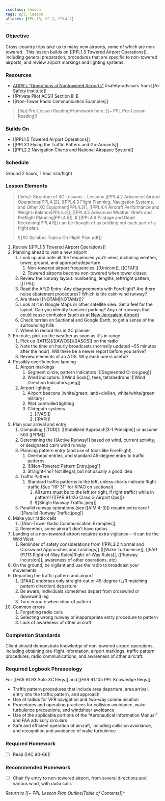 ```yaml
---
cssclass: lesson
tags: ppl, lesson
aliases: [PPL.18, XC.2, PPL4.2]
---
```

### Objective
Cross-country trips take us to many new airports, some of which are non-towered.  This lesson builds on [[PPL1.5 Towered Airport Operations]], including general preparation, procedures that are specific to non-towered airports, and review airport markings and lighting systems.

### Resources
- [AOPA's "Operations at Nontowered Airports"](https://www.aopa.org/-/media/files/aopa/home/pilot-resources/asi/safety-advisors/sa08.pdf) #safety-advisors from [[Air Safety Institute]]
- [[Private Pilot ACS]] Section III.B
- [[Non-Tower Radio Communication Examples]]

> [!tip] Pre-Lesson Reading/Homework here: [[~ PPL Pre-Lesson Reading]]

### Builds On
- [[PPL1.5 Towered Airport Operations]]
- [[PPL3.1 Flying the Traffic Pattern and Go-Arounds]]
- [[PPL2.2 Navigation Charts and National Airspace System]]

### Schedule
Ground 2 hours, 1 hour sim/flight

### Lesson Elements
> [!info]- Structure of XC Lessons...
> Lessons [[PPL4.2 Advanced Airport Operations|PPL4.2]], [[PPL4.3 Flight Planning, Navigation Systems, and Other XC Equipment|PPL4.3]], [[PPL4.4 Aircraft Performance and Weight+Balance|PPL4.4]], [[PPL4.5 Advanced Weather Briefs and Preflight Planning|PPL4.5]], & [[PPL4.6 Pilotage and Dead Reckoning|PPL4.6]] can be thought of as building out each part of a flight plan.
> 
> ![[XC Syllabus Topics On Flight Plan.pdf]]

1. Review [[PPL1.5 Towered Airport Operations]]
2. Planning ahead to visit a new airport
	1. Look up and note all the frequencies you'll need, including weather, tower, ground, and approach/departure
		1. Non-towered airport frequencies: [[Unicom]], [[CTAF]]
		2. Towered airports become non-towered when tower closed
	2. Review the runway layout: numbering, lengths, left/right pattern, [[TPA]]
	3. Read the AF/D Entry: Any disagreements with Foreflight?  Are there noise abatement procedures?  Which is the calm wind runway?
	4. Are there [[NOTAM|NOTAMs]]?
	5. Look at it in Google Maps or other satellite view. Get a feel for the layout. Can you identify transient parking? Any old runways that could cause confusion (such as at [New Jerusalem Airport](https://www.google.com/maps/place/37%C2%B040'40.0%22N+121%C2%B018'04.0%22W/@37.677778,-121.301111,5016m/data=!3m1!1e3!4m4!3m3!8m2!3d37.677778!4d-121.301111?hl=en&entry=ttu))
	6. Check terrian on Sectional and Google Earth, to get a sense of the surrounding hills
	7. Where to record this in XC planner
3. En route, pick up the weather as soon as it's in range
	1. Pick up [[ATIS]]/[[AWOS]]/[[ASOS]] on the radio
	2. Note the time on hourly broadcasts (normally updated ~55 minutes after the hour).  Will there be a newer report before you arrive?
	3. Review elements of an ATIS. Why each one is useful?
4. Possibly overfly before landing
	1. Airport markings
		1. Segment circle, pattern indicators ![[Segmented Circle.jpeg]]
		2. Wind indicators: [[Wind Sock]], tees, tetrahedrons ![[Wind Direction Indicators.jpeg]]
	2. Airport lighting
		1. Airport beacons (white/green: land+civilian, white/white/green: military)
		3. Pilot controlled lighting
		4. Glidepath systems 
			1. [[VASI]]
			2. [[PAPI]]
5. Plan your arrival and entry
	1. Computing [[TOD]]: [[Stabilized Approach|3-1 Principle]] or assume 500 [[FPM]]
	2. Determining the [[Active Runway]] based on wind, current activity, or designated calm wind runway
	3. Planning pattern entry (and use of tools like ForeFlight)
		1. Overhead entries, and standard 45-degree entry to traffic patterns
		2.  ![[Non-Towered Pattern Entry.jpeg]]
		3. Straight-Ins? Not illegal, but not usually a good idea
	4. Traffic Pattern
		1. Standard traffic patterns to the left, unless charts indicate Right traffic (See "RP 31" for KPAO on sectional)
			1. All turns must be to the left (or right, if right traffic) while in pattern! ([[FAR 91.126 Class G Airport Ops]])
			2. ![[Single Runway Traffic.jpeg]]
	5. Parallel runway operations (see [[AIM 4-3]]) require extra care ![[Parallel Runway Traffic.jpeg]]
6. Make your radio calls
	1. [[Non-Tower Radio Communication Examples]]
	2. Remember, some aircraft don't have radios
7. Landing at a non-towered airport requires extra vigilance-- it can be the Wild West.
	1. Reminder of safety considerations from [[PPL3.2 Normal and Crosswind Approaches and Landings]] ([[Wake Turbulence]], [[FAR 91.113 Right-of-Way Rules|Right-of-Way Rules]], [[Runway Incursion]], awareness of other operations, etc)
8. On the ground, be vigilant and use the radio to broadcast your movements
9. Departing the traffic pattern and airport
	1. [[FAA]] endorses only straight-out or 45-degree (L/R matching pattern direction) departure
	2. Be aware, individuals sometimes depart from crosswind or downwind leg
	3. Turn enroute when clear of pattern
10. Common errors
	1. Forgetting radio calls
	2. Selecting wrong runway or inappropriate entry procedure to pattern
	3. Lack of awareness of other aircraft

### Completion Standards
Client should demonstrate knowledge of non-towered airport operations, including obtaining pre-flight information, airport markings, traffic pattern procedures, radio communications, and awareness of other aircraft.

### Required Logbook Phraseology
For [[FAR 61.93 Solo XC Reqs]] and [[FAR 61.105 PPL Knowledge Reqs]]:
- Traffic pattern procedures that include area departure, area arrival, entry into the traffic pattern, and approach
- Use of radios for VFR navigation and two-way communication
- Procedures and operating practices for collision avoidance, wake turbulence precautions, and windshear avoidance
- Use of the applicable portions of the “Aeronautical Information Manual” and FAA advisory circulars
- Safe and efficient operation of aircraft, including collision avoidance, and recognition and avoidance of wake turbulence

### Required Homework
- [ ] Read [[AC 90-66]]

### Recommended Homework 
- [ ] Chair fly entry to non-towered airport, from several directions and various wind, with radio calls

*Return to [[~ PPL Lesson Plan Outline|Table of Contents]]^*